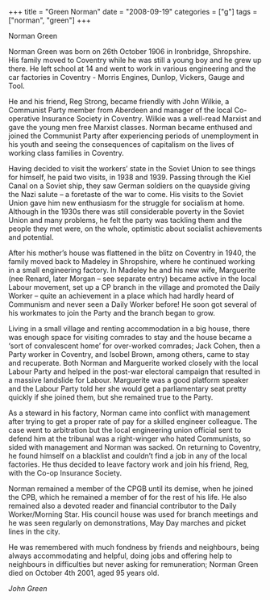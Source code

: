 +++
title = "Green Norman"
date = "2008-09-19"
categories = ["g"]
tags = ["norman", "green"]
+++

Norman Green

Norman Green was born on 26th October 1906 in Ironbridge, Shropshire. His family moved to Coventry while he was still a young boy and he grew up there. He left school at 14 and went to work in various engineering and the car factories in Coventry - Morris Engines, Dunlop, Vickers, Gauge and Tool.  

He and his friend, Reg Strong, became friendly with John Wilkie, a Communist Party member from Aberdeen and manager of the local Co-operative Insurance Society in Coventry. Wilkie was a well-read Marxist and gave the young men free Marxist classes. Norman became enthused and joined the Communist Party after experiencing periods of unemployment in his youth and seeing the consequences of capitalism on the lives of working class families in Coventry.

Having decided to visit the workers’ state in the Soviet Union to see things for himself, he paid two visits, in 1938 and 1939. Passing through the Kiel Canal on a Soviet ship, they saw German soldiers on the quayside giving the Nazi salute – a foretaste of the war to come. His visits to the Soviet Union gave him new enthusiasm for the struggle for socialism at home. Although in the 1930s there was still considerable poverty in the Soviet Union and many problems, he felt the party was tackling them and the people they met were, on the whole, optimistic about socialist achievements and potential. 

After his mother’s house was flattened in the blitz on Coventry in 1940, the family moved back to Madeley in Shropshire, where he continued working in a small engineering factory. In Madeley he and his new wife, Marguerite (nee Renard, later Morgan – see separate entry) became active in the local Labour movement, set up a CP branch in the village and promoted the Daily Worker – quite an achievement in a place which had hardly heard of Communism and never seen a Daily Worker before! He soon got several of his workmates to join the Party and the branch began to grow.

Living in a small village and renting accommodation in a big house, there was enough space for visiting comrades to stay and the house became a ‘sort of convalescent home’ for over-worked comrades; Jack Cohen, then a Party worker in Coventry, and Isobel Brown, among others, came to stay and recuperate. Both Norman and Marguerite worked closely with the local Labour Party and helped in the post-war electoral campaign that resulted in a massive landslide for Labour. Marguerite was a good platform speaker and the Labour Party told her she would get a parliamentary seat pretty quickly if she joined them, but she remained true to the Party.

As a steward in his factory, Norman came into conflict with management after trying to get a proper rate of pay for a skilled engineer colleague. The case went to arbitration but the local engineering union official sent to defend him at the tribunal was a right-winger who hated Communists, so sided with management and Norman was sacked. On returning to Coventry, he found himself on a blacklist and couldn’t find a job in any of the local factories. He thus decided to leave factory work and join his friend, Reg, with the Co-op Insurance Society.

Norman remained a member of the CPGB until its demise, when he joined the CPB, which he remained a member of for the rest of his life. He also remained also a devoted reader and financial contributor to the Daily Worker/Morning Star. His council house was used for branch meetings and he was seen regularly on demonstrations, May Day marches and picket lines in the city.

He was remembered with much fondness by friends and neighbours, being always accommodating and helpful, doing jobs and offering help to neighbours in difficulties but never asking for remuneration; Norman Green died on October 4th 2001, aged 95 years old.

_John Green_
